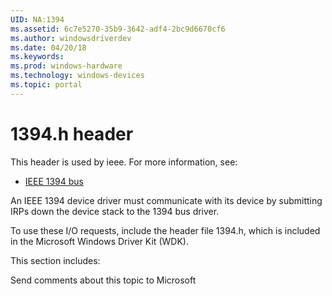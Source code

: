 ```yaml
---
UID: NA:1394
ms.assetid: 6c7e5270-35b9-3642-adf4-2bc9d6670cf6
ms.author: windowsdriverdev
ms.date: 04/20/18
ms.keywords: 
ms.prod: windows-hardware
ms.technology: windows-devices
ms.topic: portal
---
```


# 1394.h header





This header is used by ieee. For more information, see:

- [IEEE 1394 bus](../_ieee/index.md)

An IEEE 1394 device driver must communicate with its device by submitting IRPs down the device stack to the 1394 bus driver.

To use these I/O requests, include the header file 1394.h, which is included in the Microsoft Windows Driver Kit (WDK).

This section includes:

Send comments about this topic to Microsoft


